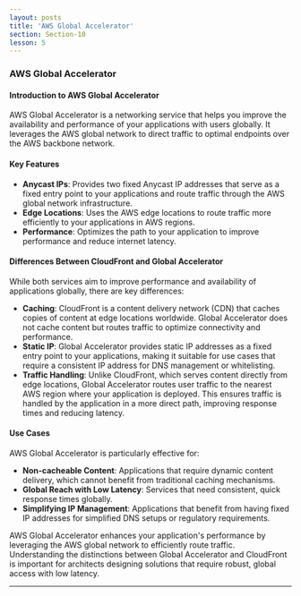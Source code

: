 ```yaml
---
layout: posts
title: 'AWS Global Accelerator'
section: Section-10
lesson: 5
---
```


### AWS Global Accelerator

#### Introduction to AWS Global Accelerator

AWS Global Accelerator is a networking service that helps you improve the availability and performance of your applications with users globally. It leverages the AWS global network to direct traffic to optimal endpoints over the AWS backbone network.

<!-- pagebreak -->

#### Key Features

- **Anycast IPs**: Provides two fixed Anycast IP addresses that serve as a fixed entry point to your applications and route traffic through the AWS global network infrastructure.
- **Edge Locations**: Uses the AWS edge locations to route traffic more efficiently to your applications in AWS regions.
- **Performance**: Optimizes the path to your application to improve performance and reduce internet latency.

<!-- pagebreak -->

#### Differences Between CloudFront and Global Accelerator

While both services aim to improve performance and availability of applications globally, there are key differences:

- **Caching**: CloudFront is a content delivery network (CDN) that caches copies of content at edge locations worldwide. Global Accelerator does not cache content but routes traffic to optimize connectivity and performance.
- **Static IP**: Global Accelerator provides static IP addresses as a fixed entry point to your applications, making it suitable for use cases that require a consistent IP address for DNS management or whitelisting.
- **Traffic Handling**: Unlike CloudFront, which serves content directly from edge locations, Global Accelerator routes user traffic to the nearest AWS region where your application is deployed. This ensures traffic is handled by the application in a more direct path, improving response times and reducing latency.

<!-- pagebreak -->

#### Use Cases

AWS Global Accelerator is particularly effective for:

- **Non-cacheable Content**: Applications that require dynamic content delivery, which cannot benefit from traditional caching mechanisms.
- **Global Reach with Low Latency**: Services that need consistent, quick response times globally.
- **Simplifying IP Management**: Applications that benefit from having fixed IP addresses for simplified DNS setups or regulatory requirements.

AWS Global Accelerator enhances your application's performance by leveraging the AWS global network to efficiently route traffic. Understanding the distinctions between Global Accelerator and CloudFront is important for architects designing solutions that require robust, global access with low latency.

---
